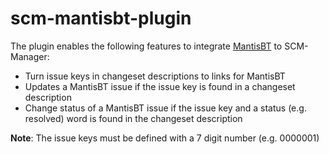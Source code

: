 # scm-mantisbt-plugin

The plugin enables the following features to integrate [MantisBT](https://www.mantisbt.org/) to SCM-Manager:

* Turn issue keys in changeset descriptions to links for MantisBT
* Updates a MantisBT issue if the issue key is found in a changeset description
* Change status of a MantisBT issue if the issue key and a status (e.g. resolved) word is found in the changeset description

**Note**: The issue keys must be defined with a 7 digit number (e.g. 0000001)
